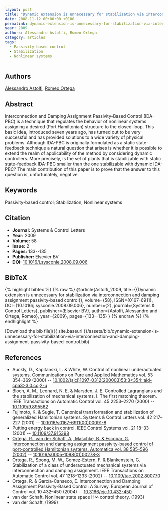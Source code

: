 ```yaml
---
layout: post
title: "Dynamic extension is unnecessary for stabilization via interconnection and damping assignment passivity-based control"
date: 2008-11-12 00:00:00 +0100
permalink: dynamic-extension-is-unnecessary-for-stabilization-via-interconnection-and-damping-assignment-passivity-based-control
year: 2009
authors: Alessandro Astolfi, Romeo Ortega
category: articles
tags:
  - Passivity-based control
  - Stabilization
  - Nonlinear systems
---
```

 
## Authors
[Alessandro Astolfi](authors/alessandro-astolfi), [Romeo Ortega](authors/romeo-ortega)
 
## Abstract
Interconnection and Damping Assignment Passivity-Based Control (IDA-PBC) is a technique that regulates the behavior of nonlinear systems assigning a desired (Port Hamiltonian) structure to the closed-loop. This basic idea, introduced seven years ago, has turned out to be very successful and has provided solutions to a wide variety of physical problems. Although IDA-PBC is originally formulated as a static state-feedback technique a natural question that arises is whether it is possible to extend the realm of applicability of the method by considering dynamic controllers. More precisely, is the set of plants that is stabilizable with static state-feedback IDA-PBC smaller than the one stabilizable with dynamic IDA-PBC? The main contribution of this paper is to prove that the answer to this question is, unfortunately, negative.
 
## Keywords
Passivity-based control; Stabilization; Nonlinear systems
 
## Citation
- **Journal:** Systems &amp; Control Letters
- **Year:** 2009
- **Volume:** 58
- **Issue:** 2
- **Pages:** 133--135
- **Publisher:** Elsevier BV
- **DOI:** [10.1016/j.sysconle.2008.09.006](https://doi.org/10.1016/j.sysconle.2008.09.006)
 
## BibTeX
{% highlight bibtex %}
{% raw %}
@article{Astolfi_2009,
  title={{Dynamic extension is unnecessary for stabilization via interconnection and damping assignment passivity-based control}},
  volume={58},
  ISSN={0167-6911},
  DOI={10.1016/j.sysconle.2008.09.006},
  number={2},
  journal={Systems &amp; Control Letters},
  publisher={Elsevier BV},
  author={Astolfi, Alessandro and Ortega, Romeo},
  year={2009},
  pages={133--135}
}
{% endraw %}
{% endhighlight %}
 
[Download the bib file]({{ site.baseurl }}/assets/bib/dynamic-extension-is-unnecessary-for-stabilization-via-interconnection-and-damping-assignment-passivity-based-control.bib)
 
## References
- Auckly, D., Kapitanski, L. & White, W. Control of nonlinear underactuated systems. Communications on Pure and Applied Mathematics vol. 53 354–369 (2000) -- [10.1002/(sici)1097-0312(200003)53:3<354::aid-cpa3>3.0.co;2-u](https://doi.org/10.1002/(sici)1097-0312(200003)53:3<354::aid-cpa3>3.0.co;2-u)
- Bloch, A. M., Leonard, N. E. & Marsden, J. E. Controlled Lagrangians and the stabilization of mechanical systems. I. The first matching theorem. IEEE Transactions on Automatic Control vol. 45 2253–2270 (2000) -- [10.1109/9.895562](https://doi.org/10.1109/9.895562)
- Fujimoto, K. & Sugie, T. Canonical transformation and stabilization of generalized Hamiltonian systems. Systems &amp; Control Letters vol. 42 217–227 (2001) -- [10.1016/s0167-6911(00)00091-8](https://doi.org/10.1016/s0167-6911(00)00091-8)
- Putting energy back in control. IEEE Control Systems vol. 21 18–33 (2001) -- [10.1109/37.915398](https://doi.org/10.1109/37.915398)
- [Ortega, R., van der Schaft, A., Maschke, B. & Escobar, G. Interconnection and damping assignment passivity-based control of port-controlled Hamiltonian systems. Automatica vol. 38 585–596 (2002)](interconnection-and-damping-assignment-passivity-based-control-of-port-controlled-hamiltonian-systems) -- [10.1016/s0005-1098(01)00278-3](https://doi.org/10.1016/s0005-1098(01)00278-3)
- Ortega, R., Spong, M. W., Gomez-Estern, F. & Blankenstein, G. Stabilization of a class of underactuated mechanical systems via interconnection and damping assignment. IEEE Transactions on Automatic Control vol. 47 1218–1233 (2002) -- [10.1109/tac.2002.800770](https://doi.org/10.1109/tac.2002.800770)
- Ortega, R. & García-Canseco, E. Interconnection and Damping Assignment Passivity-Based Control: A Survey. European Journal of Control vol. 10 432–450 (2004) -- [10.3166/ejc.10.432-450](https://doi.org/10.3166/ejc.10.432-450)
- van der Schaft, Nonlinear state space H∞ control theory. (1993)
- van der Schaft, (1999)

